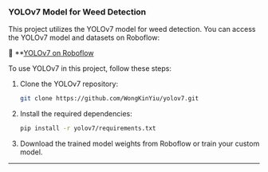 

### YOLOv7 Model for Weed Detection 
This project utilizes the YOLOv7 model for weed detection. You can access the YOLOv7 model and datasets on Roboflow:  

🔗 **[YOLOv7 on Roboflow](https://universe.roboflow.com/deep-learning-assignment-ewyc5/weed-detection-d7dau/dataset/7 )   

To use YOLOv7 in this project, follow these steps:  
1. Clone the YOLOv7 repository:  
   ```bash
   git clone https://github.com/WongKinYiu/yolov7.git
   ```  
2. Install the required dependencies:  
   ```bash
   pip install -r yolov7/requirements.txt
   ```  
3. Download the trained model weights from Roboflow or train your custom model.

---
